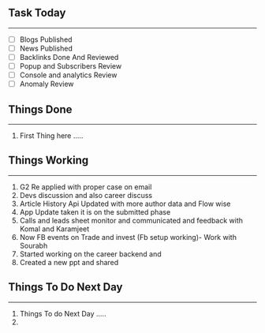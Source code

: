 
## Task Today
---
- [ ] Blogs Published
- [ ] News Published
- [ ] Backlinks Done And Reviewed
- [ ] Popup and Subscribers Review
- [ ] Console and analytics Review 
- [ ] Anomaly Review

## Things Done 
---
1.  First Thing here .....

## Things Working
---
1. G2 Re applied with proper case on email 
2. Devs discussion and also career discuss 
3. Article History Api Updated with more author data and Flow wise 
4. App Update taken it is on the submitted phase 
5. Calls and leads sheet monitor and communicated and feedback with Komal and Karamjeet
6. Now FB events on Trade and invest (Fb setup working)- Work with Sourabh  
7. Started working on the career backend and 
8. Created a new ppt and shared

## Things To Do Next Day 
---
1.  Things To do Next Day .....
2. 




